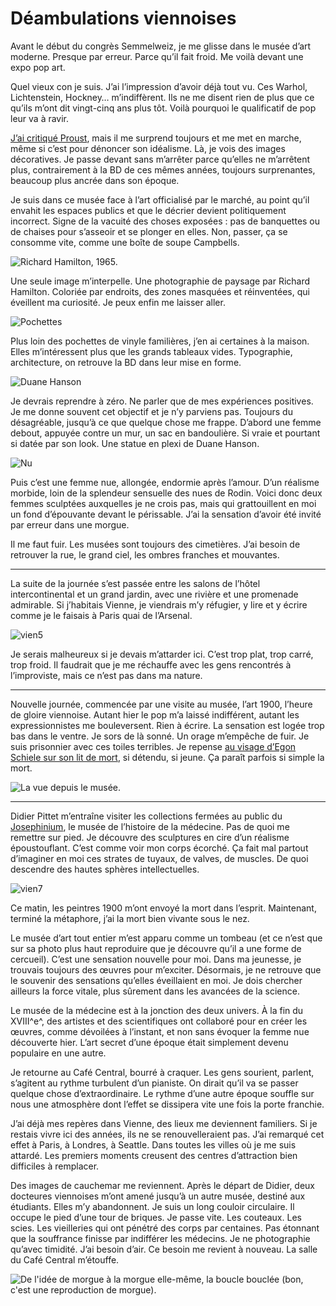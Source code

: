 # Déambulations viennoises

Avant le début du congrès Semmelweiz, je me glisse dans le musée d’art moderne. Presque par erreur. Parce qu’il fait froid. Me voilà devant une expo pop art.

Quel vieux con je suis. J’ai l’impression d’avoir déjà tout vu. Ces Warhol, Lichtenstein, Hockney… m’indiffèrent. Ils ne me disent rien de plus que ce qu’ils m’ont dit vingt-cinq ans plus tôt. Voilà pourquoi le qualificatif de pop leur va à ravir.

[J’ai critiqué Proust](https://tcrouzet.com/2015/03/02/la-nature-comme-reseau-social), mais il me surprend toujours et me met en marche, même si c’est pour dénoncer son idéalisme. Là, je vois des images décoratives. Je passe devant sans m’arrêter parce qu’elles ne m’arrêtent plus, contrairement à la BD de ces mêmes années, toujours surprenantes, beaucoup plus ancrée dans son époque.

Je suis dans ce musée face à l’art officialisé par le marché, au point qu’il envahit les espaces publics et que le décrier devient politiquement incorrect. Signe de la vacuité des choses exposées : pas de banquettes ou de chaises pour s’asseoir et se plonger en elles. Non, passer, ça se consomme vite, comme une boîte de soupe Campbells.

![Richard Hamilton, 1965.](https://tcrouzet.com/images_tc/2015/03/vien1.jpg)

Une seule image m’interpelle. Une photographie de paysage par Richard Hamilton. Coloriée par endroits, des zones masquées et réinventées, qui éveillent ma curiosité. Je peux enfin me laisser aller.

![Pochettes](https://tcrouzet.com/images_tc/2015/03/vien2.jpg)

Plus loin des pochettes de vinyle familières, j’en ai certaines à la maison. Elles m’intéressent plus que les grands tableaux vides. Typographie, architecture, on retrouve la BD dans leur mise en forme.

![Duane Hanson](https://tcrouzet.com/images_tc/2015/03/vien3.jpg)

Je devrais reprendre à zéro. Ne parler que de mes expériences positives. Je me donne souvent cet objectif et je n’y parviens pas. Toujours du désagréable, jusqu’à ce que quelque chose me frappe. D’abord une femme debout, appuyée contre un mur, un sac en bandoulière. Si vraie et pourtant si datée par son look. Une statue en plexi de Duane Hanson.

![Nu](https://tcrouzet.com/images_tc/2015/03/vien4.jpg)

Puis c’est une femme nue, allongée, endormie après l’amour. D’un réalisme morbide, loin de la splendeur sensuelle des nues de Rodin. Voici donc deux femmes sculptées auxquelles je ne crois pas, mais qui grattouillent en moi un fond d’épouvante devant le périssable. J’ai la sensation d’avoir été invité par erreur dans une morgue.

Il me faut fuir. Les musées sont toujours des cimetières. J’ai besoin de retrouver la rue, le grand ciel, les ombres franches et mouvantes.

---

La suite de la journée s’est passée entre les salons de l’hôtel intercontinental et un grand jardin, avec une rivière et une promenade admirable. Si j’habitais Vienne, je viendrais m’y réfugier, y lire et y écrire comme je le faisais à Paris quai de l’Arsenal.

![vien5](https://tcrouzet.com/images_tc/2015/03/vien5.jpg)

Je serais malheureux si je devais m’attarder ici. C’est trop plat, trop carré, trop froid. Il faudrait que je me réchauffe avec les gens rencontrés à l’improviste, mais ce n’est pas dans ma nature.

---

Nouvelle journée, commencée par une visite au musée, l’art 1900, l’heure de gloire viennoise. Autant hier le pop m’a laissé indifférent, autant les expressionnistes me bouleversent. Rien à écrire. La sensation est logée trop bas dans le ventre. Je sors de là sonné. Un orage m’empêche de fuir. Je suis prisonnier avec ces toiles terribles. Je repense [au visage d’Egon Schiele sur son lit de mort](http://www.collectifnebulae.ca/egon-schiele-wc/), si détendu, si jeune. Ça paraît parfois si simple la mort.

![La vue depuis le musée.](https://tcrouzet.com/images_tc/2015/03/vien6.jpg)

---

Didier Pittet m’entraîne visiter les collections fermées au public du [Josephinium](http://www.josephinum.ac.at/), le musée de l’histoire de la médecine. Pas de quoi me remettre sur pied. Je découvre des sculptures en cire d’un réalisme époustouflant. C’est comme voir mon corps écorché. Ça fait mal partout d’imaginer en moi ces strates de tuyaux, de valves, de muscles. De quoi descendre des hautes sphères intellectuelles.

![vien7](https://tcrouzet.com/images_tc/2015/03/vien7.jpg)

Ce matin, les peintres 1900 m’ont envoyé la mort dans l’esprit. Maintenant, terminé la métaphore, j’ai la mort bien vivante sous le nez.

Le musée d’art tout entier m’est apparu comme un tombeau (et ce n’est que sur sa photo plus haut reproduire que je découvre qu’il a une forme de cercueil). C’est une sensation nouvelle pour moi. Dans ma jeunesse, je trouvais toujours des œuvres pour m’exciter. Désormais, je ne retrouve que le souvenir des sensations qu’elles éveillaient en moi. Je dois chercher ailleurs la force vitale, plus sûrement dans les avancées de la science.

Le musée de la médecine est à la jonction des deux univers. À la fin du XVIII^e^, des artistes et des scientifiques ont collaboré pour en créer les œuvres, comme dévoilées à l’instant, et non sans évoquer la femme nue découverte hier. L’art secret d’une époque était simplement devenu populaire en une autre.

Je retourne au Café Central, bourré à craquer. Les gens sourient, parlent, s’agitent au rythme turbulent d’un pianiste. On dirait qu’il va se passer quelque chose d’extraordinaire. Le rythme d’une autre époque souffle sur nous une atmosphère dont l’effet se dissipera vite une fois la porte franchie.

J’ai déjà mes repères dans Vienne, des lieux me deviennent familiers. Si je restais vivre ici des années, ils ne se renouvelleraient pas. J’ai remarqué cet effet à Paris, à Londres, à Seattle. Dans toutes les villes où je me suis attardé. Les premiers moments creusent des centres d’attraction bien difficiles à remplacer.

Des images de cauchemar me reviennent. Après le départ de Didier, deux docteures viennoises m’ont amené jusqu’à un autre musée, destiné aux étudiants. Elles m’y abandonnent. Je suis un long couloir circulaire. Il occupe le pied d’une tour de briques. Je passe vite. Les couteaux. Les scies. Les vieilleries qui ont pénétré des corps par centaines. Pas étonnant que la souffrance finisse par indifférer les médecins. Je ne photographie qu’avec timidité. J’ai besoin d’air. Ce besoin me revient à nouveau. La salle du Café Central m’étouffe.

![De l'idée de morgue à la morgue elle-même, la boucle bouclée (bon, c'est une reproduction de morgue).](https://tcrouzet.com/images_tc/2015/03/vien10.jpg)
